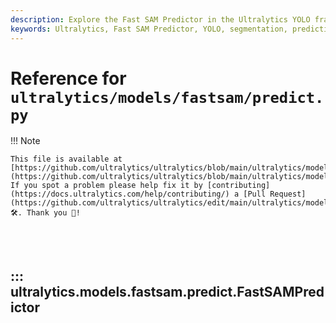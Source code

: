 ```yaml
---
description: Explore the Fast SAM Predictor in the Ultralytics YOLO framework. Learn about its segmentation prediction tasks, configuration, and post-processing steps.
keywords: Ultralytics, Fast SAM Predictor, YOLO, segmentation, prediction, AI model, non-max suppression, mask prediction, tutorial
---
```


# Reference for `ultralytics/models/fastsam/predict.py`

!!! Note

    This file is available at [https://github.com/ultralytics/ultralytics/blob/main/ultralytics/models/fastsam/predict.py](https://github.com/ultralytics/ultralytics/blob/main/ultralytics/models/fastsam/predict.py). If you spot a problem please help fix it by [contributing](https://docs.ultralytics.com/help/contributing/) a [Pull Request](https://github.com/ultralytics/ultralytics/edit/main/ultralytics/models/fastsam/predict.py) 🛠️. Thank you 🙏!

<br><br>

## ::: ultralytics.models.fastsam.predict.FastSAMPredictor

<br><br>

